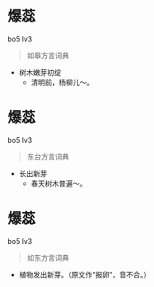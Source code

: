 # 爆蕊
bo5 lv3
> 如皋方言词典
- 树木嫩芽初绽
  - 清明前，杨柳儿～。

# 爆蕊
bo5 lv3
> 东台方言词典
- 长出新芽
  - 春天树木普遍～。

# 爆蕊
bo5 lv3
> 如东方言词典
- 植物发出新芽。（原文作“报卵”，音不合。）
